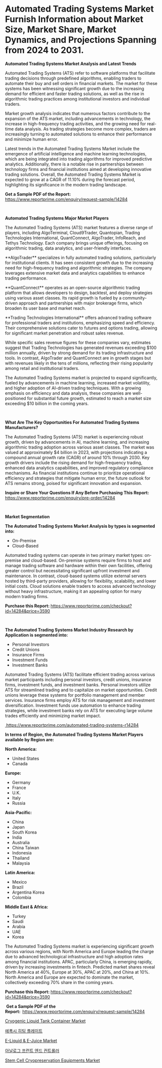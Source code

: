 <p><h1>Automated Trading Systems Market Furnish Information about Market Size, Market Share, Market Dynamics, and Projections Spanning from 2024 to 2031.</h1></p><p><strong>Automated Trading Systems Market Analysis and Latest Trends</strong></p>
<p><p>Automated Trading Systems (ATS) refer to software platforms that facilitate trading decisions through predefined algorithms, enabling traders to automate their buy and sell orders in financial markets. The market for these systems has been witnessing significant growth due to the increasing demand for efficient and faster trading solutions, as well as the rise in algorithmic trading practices among institutional investors and individual traders.</p><p>Market growth analysis indicates that numerous factors contribute to the expansion of the ATS market, including advancements in technology, the increase in high-frequency trading activities, and the growing need for real-time data analysis. As trading strategies become more complex, traders are increasingly turning to automated solutions to enhance their performance and minimize human error.</p><p>Latest trends in the Automated Trading Systems Market include the emergence of artificial intelligence and machine learning technologies, which are being integrated into trading algorithms for improved predictive analytics. Additionally, there is a notable rise in partnerships between technology firms and financial institutions aimed at developing innovative trading solutions. Overall, the Automated Trading Systems Market is expected to grow at a CAGR of 11.10% during the forecast period, highlighting its significance in the modern trading landscape.</p></p>
<p><strong>Get a Sample PDF of the Report:&nbsp;</strong> <a href="https://www.reportprime.com/enquiry/request-sample/14284">https://www.reportprime.com/enquiry/request-sample/14284</a></p>
<p>&nbsp;</p>
<p><strong>Automated Trading Systems Major Market Players</strong></p>
<p><p>The Automated Trading Systems (ATS) market features a diverse range of players, including AlgoTerminal, Cloud9Trader, Quantopian, Trading Technologies International, QuantConnect, AlgoTrader, InfoReach, and Tethys Technology. Each company brings unique offerings, focusing on algorithmic trading, data analytics, and user-friendly interfaces.</p><p>**AlgoTrader** specializes in fully automated trading solutions, particularly for institutional clients. It has seen consistent growth due to the increasing need for high-frequency trading and algorithmic strategies. The company leverages extensive market data and analytics capabilities to enhance trading performance.</p><p>**QuantConnect** operates as an open-source algorithmic trading platform that allows developers to design, backtest, and deploy strategies using various asset classes. Its rapid growth is fueled by a community-driven approach and partnerships with major brokerage firms, which broaden its user base and market reach.</p><p>**Trading Technologies International** offers advanced trading software for professional traders and institutions, emphasizing speed and efficiency. Their comprehensive solutions cater to futures and options trading, allowing for significant market penetration and robust sales revenue.</p><p>While specific sales revenue figures for these companies vary, estimates suggest that Trading Technologies has generated revenues exceeding $100 million annually, driven by strong demand for its trading infrastructure and tools. In contrast, AlgoTrader and QuantConnect are in growth stages but with revenues likely in the tens of millions, reflecting their rising popularity among retail and institutional traders.</p><p>The Automated Trading Systems market is projected to expand significantly, fueled by advancements in machine learning, increased market volatility, and higher adoption of AI-driven trading techniques. With a growing emphasis on efficiency and data analysis, these companies are well-positioned for substantial future growth, estimated to reach a market size exceeding $10 billion in the coming years.</p></p>
<p>&nbsp;</p>
<p><strong>What Are The Key Opportunities For Automated Trading Systems Manufacturers?</strong></p>
<p><p>The Automated Trading Systems (ATS) market is experiencing robust growth, driven by advancements in AI, machine learning, and increasing algorithmic trading adoption across various asset classes. The market was valued at approximately $4 billion in 2023, with projections indicating a compound annual growth rate (CAGR) of around 10% through 2030. Key growth drivers include the rising demand for high-frequency trading, enhanced data analytics capabilities, and improved regulatory compliance mechanisms. As financial institutions continue to prioritize operational efficiency and strategies that mitigate human error, the future outlook for ATS remains strong, poised for significant innovation and expansion.</p></p>
<p><strong>Inquire or Share Your Questions If Any Before Purchasing This Report:</strong> <a href="https://www.reportprime.com/enquiry/pre-order/14284">https://www.reportprime.com/enquiry/pre-order/14284</a></p>
<p>&nbsp;</p>
<p><strong>Market Segmentation</strong></p>
<p><strong>The Automated Trading Systems Market Analysis by types is segmented into:</strong></p>
<p><ul><li>On-Premise</li><li>Cloud-Based</li></ul></p>
<p><p>Automated trading systems can operate in two primary market types: on-premise and cloud-based. On-premise systems require firms to host and manage trading software and hardware within their own facilities, offering greater control but necessitating significant upfront investment and maintenance. In contrast, cloud-based systems utilize external servers hosted by third-party providers, allowing for flexibility, scalability, and lower initial costs. Cloud solutions enable traders to access advanced technology without heavy infrastructure, making it an appealing option for many modern trading firms.</p></p>
<p><strong>Purchase this Report:&nbsp;</strong><a href="https://www.reportprime.com/checkout?id=14284&price=3590">https://www.reportprime.com/checkout?id=14284&price=3590</a></p>
<p>&nbsp;</p>
<p><strong>The Automated Trading Systems Market Industry Research by Application is segmented into:</strong></p>
<p><ul><li>Personal Investors</li><li>Credit Unions</li><li>Insurance Firms</li><li>Investment Funds</li><li>Investment Banks</li></ul></p>
<p><p>Automated Trading Systems (ATS) facilitate efficient trading across various market participants including personal investors, credit unions, insurance firms, investment funds, and investment banks. Personal investors utilize ATS for streamlined trading and to capitalize on market opportunities. Credit unions leverage these systems for portfolio management and member services. Insurance firms employ ATS for risk management and investment diversification. Investment funds use automation to enhance trading strategies, while investment banks rely on ATS for executing large volume trades efficiently and minimizing market impact.</p></p>
<p><a href="https://www.reportprime.com/automated-trading-systems-r14284">&nbsp;https://www.reportprime.com/automated-trading-systems-r14284</a></p>
<p><strong>In terms of Region, the Automated Trading Systems Market Players available by Region are:</strong></p>
<p>
    <p> <strong> North America: </strong>
        <ul>
            <li>United States</li>
            <li>Canada</li>
        </ul>
        </p> 
    <p> <strong> Europe: </strong>
        <ul>
            <li>Germany</li>
            <li>France</li>
            <li>U.K.</li>
            <li>Italy</li>
            <li>Russia</li>
        </ul>
        </p> 
    <p> <strong> Asia-Pacific: </strong>
        <ul>
            <li>China</li>
            <li>Japan</li>
            <li>South Korea</li>
            <li>India</li>
            <li>Australia</li>
            <li>China Taiwan</li>
            <li>Indonesia</li>
            <li>Thailand</li>
            <li>Malaysia</li>
        </ul>
        </p> 
    <p> <strong> Latin America: </strong>
        <ul>
            <li>Mexico</li>
            <li>Brazil</li>
            <li>Argentina Korea</li>
            <li>Colombia</li>
        </ul>
        </p> 
    <p> <strong> Middle East & Africa: </strong>
        <ul>
            <li>Turkey</li>
            <li>Saudi</li>
            <li>Arabia</li>
            <li>UAE</li>
            <li>Korea</li>
        </ul>
    </p>
    </p>
<p><p>The Automated Trading Systems market is experiencing significant growth across various regions, with North America and Europe leading the charge due to advanced technological infrastructure and high adoption rates among financial institutions. APAC, particularly China, is emerging rapidly, driven by increasing investments in fintech. Predicted market shares reveal North America at 40%, Europe at 30%, APAC at 20%, and China at 10%. North America and Europe are expected to dominate the market, collectively exceeding 70% share in the coming years.</p></p>
<p><strong>Purchase this Report: </strong><a href="https://www.reportprime.com/checkout?id=14284&price=3590">https://www.reportprime.com/checkout?id=14284&price=3590</a></p>
<p>&nbsp;<strong>Get a Sample PDF of the Report:&nbsp;&nbsp;</strong><a href="https://www.reportprime.com/enquiry/request-sample/14284">https://www.reportprime.com/enquiry/request-sample/14284</a></p>
<p><strong></strong></p>
<p><p><a href="https://issuu.com/reportprime-2/docs/cryogenic-liquid-tank-container-mar_b5942539e71621">Cryogenic Liquid Tank Container Market</a></p><p><a href="https://medium.com/@darianswift1922_33282/%EC%84%B8%EA%B3%84-epoxy-heating-plate-market-%EC%9D%80-2024%EC%97%90%EC%84%9C-2031%EB%A1%9C-%EC%97%B0%ED%8F%89%EA%B7%A0-%EC%A6%9D%EA%B0%80%EC%9C%A8%EC%9D%84-%EB%B3%B4%EC%9D%BC-%EA%B2%83%EC%9C%BC%EB%A1%9C-%EC%98%88%EC%83%81%EB%90%A9%EB%8B%88%EB%8B%A4-8a989611fa24">에폭시 히팅 플레이트</a></p><p><a href="https://medium.com/@sahanad234/the-growth-of-the-e-liquid-e-juice-market-has-been-significant-driven-by-various-critical-219e54e524e5">E-Liquid & E-Juice Market</a></p><p><a href="https://medium.com/@darianswift1922_33282/%EC%84%B8%EA%B3%84-analog-front-end-controller-market-%EC%9D%80-2024%EC%97%90%EC%84%9C-2031%EB%A1%9C-%EC%97%B0%ED%8F%89%EA%B7%A0-%EC%A6%9D%EA%B0%80%EC%9C%A8%EC%9D%84-%EB%B3%B4%EC%9D%BC-%EA%B2%83%EC%9C%BC%EB%A1%9C-%EC%98%88%EC%83%81%EB%90%A9%EB%8B%88%EB%8B%A4-3bd348a6c055">아날로그 프런트 엔드 컨트롤러</a></p><p><a href="https://issuu.com/reportprime-2/docs/stem-cell-cryopreservation-equipmen_576f3b92d86a55">Stem Cell Cryopreservation Equipments Market</a></p></p>